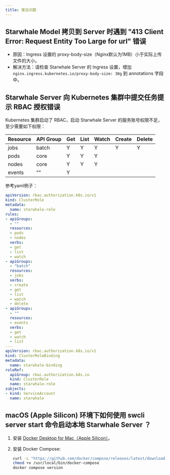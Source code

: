 ```yaml
---
title: 常见问题
---
```


## Starwhale Model 拷贝到 Server 时遇到 "413 Client Error: Request Entity Too Large for url" 错误

- 原因：Ingress 设置的 proxy-body-size（Nginx默认为1MB）小于实际上传文件的大小。
- 解决方法：请检查 Starwhale Server 的 Ingress 设置，增加 `nginx.ingress.kubernetes.io/proxy-body-size: 30g` 到 annotations 字段中。

## Starwhale Server 向 Kubernetes 集群中提交任务提示 RBAC 授权错误

Kubernetes 集群启动了 RBAC，启动 Starwhale Server 的服务账号权限不足，至少需要如下权限：

| Resource | API Group | Get | List | Watch | Create | Delete |
|----------|-----------|-----|------|-------|--------|--------|
| jobs     | batch     | Y   | Y    | Y     | Y      | Y      |
| pods     | core      | Y   | Y    | Y     |        |        |
| nodes    | core      | Y   | Y    | Y     |        |        |
| events   | ""        | Y   |      |       |        |        |

参考yaml例子：

```yaml
apiVersion: rbac.authorization.k8s.io/v1
kind: ClusterRole
metadata:
  name: starwhale-role
rules:
- apiGroups:
  - ""
  resources:
  - pods
  - nodes
  verbs:
  - get
  - list
  - watch
- apiGroups:
  - "batch"
  resources:
  - jobs
  verbs:
  - create
  - get
  - list
  - watch
  - delete
- apiGroups:
  - ""
  resources:
  - events
  verbs:
  - get
  - watch
  - list
---
apiVersion: rbac.authorization.k8s.io/v1
kind: ClusterRoleBinding
metadata:
  name: starwhale-binding
roleRef:
  apiGroup: rbac.authorization.k8s.io
  kind: ClusterRole
  name: starwhale-role
subjects:
- kind: ServiceAccount
  name: starwhale
```

## macOS (Apple Silicon) 环境下如何使用 swcli server start 命令启动本地 Starwhale Server ？

1. 安装 [Docker Desktop for Mac（Apple Silicon）](https://docs.docker.com/desktop/install/mac-install/)。
2. 安装 Docker Compose:

   ```bash
   curl -L "https://github.com/docker/compose/releases/latest/download/docker-compose-$(uname -s)-$(uname -m)" -o /usr/local/bin/docker-compose
   chmod +x /usr/local/bin/docker-compose
   docker compose version
   ```
